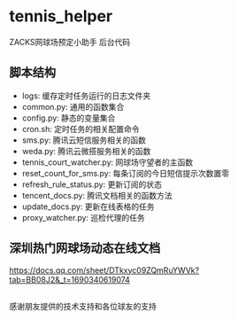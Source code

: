 # tennis_helper
ZACKS网球场预定小助手 后台代码

## 脚本结构
- logs: 缓存定时任务运行的日志文件夹
- common.py: 通用的函数集合
- config.py: 静态的变量集合
- cron.sh: 定时任务的相关配置命令
- sms.py: 腾讯云短信服务相关的函数
- weda.py: 腾讯云微搭服务相关的函数
- tennis_court_watcher.py: 网球场守望者的主函数
- reset_count_for_sms.py: 每条订阅的今日短信提示次数置零
- refresh_rule_status.py: 更新订阅的状态
- tencent_docs.py: 腾讯文档相关的函数方法
- update_docs.py: 更新在线表格的任务
- proxy_watcher.py: 巡检代理的任务


## 深圳热门网球场动态在线文档
https://docs.qq.com/sheet/DTkxyc09ZQmRuYWVk?tab=BB08J2&_t=1690340619074


##
感谢朋友提供的技术支持和各位球友的支持